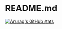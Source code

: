 # README.md
[![Anurag's GitHub stats](https://github-readme-stats.vercel.app/api?kyrieokuyama=anuraghazra)](https://github.com/anuraghazra/github-readme-stats)
